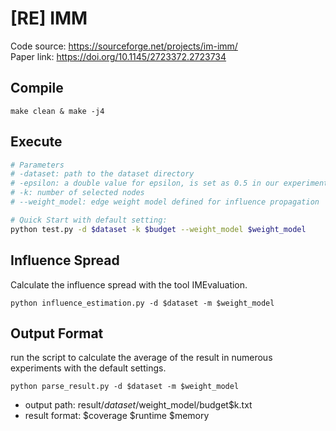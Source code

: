 # [RE] IMM
Code source: https://sourceforge.net/projects/im-imm/  
Paper link: https://doi.org/10.1145/2723372.2723734

## Compile
    make clean & make -j4

## Execute
```sh
# Parameters
# -dataset: path to the dataset directory
# -epsilon: a double value for epsilon, is set as 0.5 in our experiment
# -k: number of selected nodes
# --weight_model: edge weight model defined for influence propagation

# Quick Start with default setting:
python test.py -d $dataset -k $budget --weight_model $weight_model
```


## Influence Spread
Calculate the influence spread with the tool IMEvaluation.
```shell
python influence_estimation.py -d $dataset -m $weight_model 
```

## Output Format
run the script to calculate the average of the result in numerous experiments with the default settings. 
```shell
python parse_result.py -d $dataset -m $weight_model
```

* output path: result/$dataset/$weight_model/budget$k.txt
* result format: $coverage $runtime $memory
